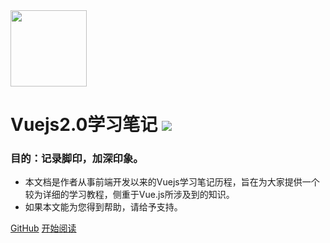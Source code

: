<image src="./_images/logo.svg" width="122" />

# Vuejs2.0学习笔记 <image src="./_images/cracker.svg" />
### 目的：记录脚印，加深印象。

- 本文档是作者从事前端开发以来的Vuejs学习笔记历程，旨在为大家提供一个较为详细的学习教程，侧重于Vue.js所涉及到的知识。
- 如果本文能为您得到帮助，请给予支持。

[GitHub](https://github.com/Hyhello/vue-note)
[开始阅读](#介绍)
